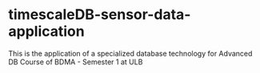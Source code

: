 # timescaleDB-sensor-data-application
This is the application of a specialized database technology for Advanced DB Course of BDMA - Semester 1 at ULB
